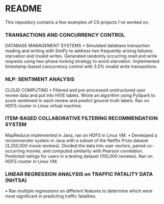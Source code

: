 # README #

This repository contains a few examples of CS projects I've worked on. 

### TRANSACTIONS AND CONCURRENCY CONTROL ###
DATABASE MANAGEMENT SYSTEMS
•	Simulated database transaction reading and writing with SimPy to address two frequently arising failures: starvation and invalid writes.  Generated randomly occurring read and write requests using two-phase locking strategy to avoid starvation.  Implemented timestamp-based concurrency control with 3.5% invalid write transactions.

###  NLP: SENTIMENT ANALYSIS ###
CLOUD COMPUTING
•	Filtered and pre-processed unstructured user review data and put into HIVE tables. Wrote an algorithm using PySpark to score sentiment in each review and predict ground-truth labels.  Ran on HDFS cluster in Linux virtual machine.

### ITEM-BASED COLLABORATIVE FILTERING RECOMMENDATION SYSTEM ###
MapReduce implemented in Java, ran on HDFS in Linux VM.
•	Developed a recommender system in Java with a subset of the Netflix Prize dataset (3,250,000 movie reviews).  Divided the data into user vectors, paired co-occurring movies, and computed similarity with Pearson correlation.  Predicted ratings for users in a testing dataset (100,000 reviews).  Ran on HDFS cluster in Linux VM.

### LINEAR REGRESSION ANALYSIS on TRAFFIC FATALITY DATA (NHTSA) ###
•	Ran multiple regressions on different features to determine which were most significant in predicting traffic fatalities.
